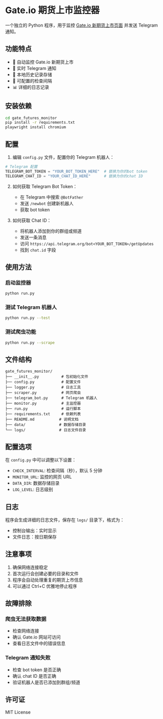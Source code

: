 # Gate.io 期货上市监控器

一个独立的 Python 程序，用于监控 [Gate.io 新期货上市页面](https://www.gate.com/zh-tw/announcements/newfutureslistings) 并发送 Telegram 通知。

## 功能特点

- 🚀 自动监控 Gate.io 新期货上市
- 📱 实时 Telegram 通知
- 💾 本地历史记录存储
- 🔄 可配置的检查间隔
- 📊 详细的日志记录

## 安装依赖

```bash
cd gate_futures_monitor
pip install -r requirements.txt
playwright install chromium
```

## 配置

1. 编辑 `config.py` 文件，配置你的 Telegram 机器人：

```python
# Telegram 配置
TELEGRAM_BOT_TOKEN = "YOUR_BOT_TOKEN_HERE"  # 替换为你的bot token
TELEGRAM_CHAT_ID = "YOUR_CHAT_ID_HERE"      # 替换为你的chat ID
```

2. 如何获取 Telegram Bot Token：
   - 在 Telegram 中搜索 `@BotFather`
   - 发送 `/newbot` 创建新机器人
   - 获取 bot token

3. 如何获取 Chat ID：
   - 将机器人添加到你的群组或频道
   - 发送一条消息
   - 访问 `https://api.telegram.org/bot<YOUR_BOT_TOKEN>/getUpdates`
   - 找到 `chat.id` 字段

## 使用方法

### 启动监控器
```bash
python run.py
```

### 测试 Telegram 机器人
```bash
python run.py --test
```

### 测试爬虫功能
```bash
python run.py --scrape
```

## 文件结构

```
gate_futures_monitor/
├── __init__.py          # 包初始化文件
├── config.py            # 配置文件
├── logger.py            # 日志工具
├── scraper.py           # 网页爬虫
├── telegram_bot.py      # Telegram 机器人
├── monitor.py           # 主监控器
├── run.py               # 运行脚本
├── requirements.txt     # 依赖列表
├── README.md           # 说明文档
├── data/               # 数据存储目录
└── logs/               # 日志文件目录
```

## 配置选项

在 `config.py` 中可以调整以下设置：

- `CHECK_INTERVAL`: 检查间隔（秒），默认 5 分钟
- `MONITOR_URL`: 监控的网页 URL
- `DATA_DIR`: 数据存储目录
- `LOG_LEVEL`: 日志级别

## 日志

程序会生成详细的日志文件，保存在 `logs/` 目录下，格式为：
- 控制台输出：实时显示
- 文件日志：按日期保存

## 注意事项

1. 确保网络连接稳定
2. 首次运行会创建必要的目录和文件
3. 程序会自动处理重复的期货上市信息
4. 可以通过 Ctrl+C 优雅地停止程序

## 故障排除

### 爬虫无法获取数据
- 检查网络连接
- 确认 Gate.io 网站可访问
- 查看日志文件中的错误信息

### Telegram 通知失败
- 检查 bot token 是否正确
- 确认 chat ID 是否正确
- 验证机器人是否已添加到群组/频道

## 许可证

MIT License

